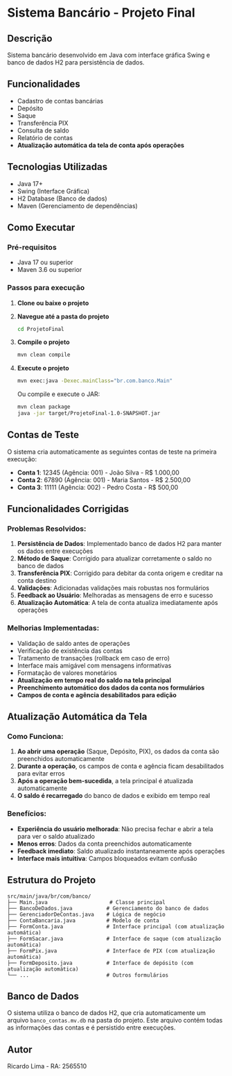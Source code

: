 # Sistema Bancário - Projeto Final

## Descrição
Sistema bancário desenvolvido em Java com interface gráfica Swing e banco de dados H2 para persistência de dados.

## Funcionalidades
- Cadastro de contas bancárias
- Depósito
- Saque
- Transferência PIX
- Consulta de saldo
- Relatório de contas
- **Atualização automática da tela de conta após operações**

## Tecnologias Utilizadas
- Java 17+
- Swing (Interface Gráfica)
- H2 Database (Banco de dados)
- Maven (Gerenciamento de dependências)

## Como Executar

### Pré-requisitos
- Java 17 ou superior
- Maven 3.6 ou superior

### Passos para execução

1. **Clone ou baixe o projeto**

2. **Navegue até a pasta do projeto**
   ```bash
   cd ProjetoFinal
   ```

3. **Compile o projeto**
   ```bash
   mvn clean compile
   ```

4. **Execute o projeto**
   ```bash
   mvn exec:java -Dexec.mainClass="br.com.banco.Main"
   ```

   Ou compile e execute o JAR:
   ```bash
   mvn clean package
   java -jar target/ProjetoFinal-1.0-SNAPSHOT.jar
   ```

## Contas de Teste
O sistema cria automaticamente as seguintes contas de teste na primeira execução:

- **Conta 1**: 12345 (Agência: 001) - João Silva - R$ 1.000,00
- **Conta 2**: 67890 (Agência: 001) - Maria Santos - R$ 2.500,00  
- **Conta 3**: 11111 (Agência: 002) - Pedro Costa - R$ 500,00

## Funcionalidades Corrigidas

### Problemas Resolvidos:
1. **Persistência de Dados**: Implementado banco de dados H2 para manter os dados entre execuções
2. **Método de Saque**: Corrigido para atualizar corretamente o saldo no banco de dados
3. **Transferência PIX**: Corrigido para debitar da conta origem e creditar na conta destino
4. **Validações**: Adicionadas validações mais robustas nos formulários
5. **Feedback ao Usuário**: Melhoradas as mensagens de erro e sucesso
6. **Atualização Automática**: A tela de conta atualiza imediatamente após operações

### Melhorias Implementadas:
- Validação de saldo antes de operações
- Verificação de existência das contas
- Tratamento de transações (rollback em caso de erro)
- Interface mais amigável com mensagens informativas
- Formatação de valores monetários
- **Atualização em tempo real do saldo na tela principal**
- **Preenchimento automático dos dados da conta nos formulários**
- **Campos de conta e agência desabilitados para edição**

## Atualização Automática da Tela

### Como Funciona:
1. **Ao abrir uma operação** (Saque, Depósito, PIX), os dados da conta são preenchidos automaticamente
2. **Durante a operação**, os campos de conta e agência ficam desabilitados para evitar erros
3. **Após a operação bem-sucedida**, a tela principal é atualizada automaticamente
4. **O saldo é recarregado** do banco de dados e exibido em tempo real

### Benefícios:
- **Experiência do usuário melhorada**: Não precisa fechar e abrir a tela para ver o saldo atualizado
- **Menos erros**: Dados da conta preenchidos automaticamente
- **Feedback imediato**: Saldo atualizado instantaneamente após operações
- **Interface mais intuitiva**: Campos bloqueados evitam confusão

## Estrutura do Projeto
```
src/main/java/br/com/banco/
├── Main.java                    # Classe principal
├── BancoDeDados.java           # Gerenciamento do banco de dados
├── GerenciadorDeContas.java    # Lógica de negócio
├── ContaBancaria.java          # Modelo de conta
├── FormConta.java              # Interface principal (com atualização automática)
├── FormSacar.java              # Interface de saque (com atualização automática)
├── FormPix.java                # Interface de PIX (com atualização automática)
├── FormDeposito.java           # Interface de depósito (com atualização automática)
└── ...                         # Outros formulários
```

## Banco de Dados
O sistema utiliza o banco de dados H2, que cria automaticamente um arquivo `banco_contas.mv.db` na pasta do projeto. Este arquivo contém todas as informações das contas e é persistido entre execuções.

## Autor
Ricardo Lima - RA: 2565510 